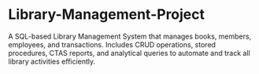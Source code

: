 # Library-Management-Project
A SQL-based Library Management System that manages books, members, employees, and transactions. Includes CRUD operations, stored procedures, CTAS reports, and analytical queries to automate and track all library activities efficiently.
